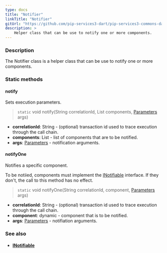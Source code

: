 ```yaml
---
type: docs
title: "Notifier"
linkTitle: "Notifier"
gitUrl: "https://github.com/pip-services3-dart/pip-services3-commons-dart"
description: >
    Helper class that can be use to notify one or more components.
---
```


### Description

The Notifier class is a helper class that can be use to notify one or more components.

### Static methods

#### notify
Sets execution parameters.

> `static` void notify(String correlationId, List components, [Parameters](../parameters) args)

- **correlationId**: String - (optional) transaction id used to trace execution through the call chain.
- **components**: List - list of components that are to be notified.
- **args**: [Parameters](../parameters) - notification arguments.

#### notifyOne
Notifies a specific component.

To be notiied, components must implement the [INotifiable](../inotifiable) interface.
If they don't, the call to this method has no effect.

> `static` void notifyOne(String correlationId, component, [Parameters](../parameters) args)

- **correlationId**: String - (optional) transaction id used to trace execution through the call chain.
- **component**: dynamic - component that is to be notified.
- **args**: [Parameters](../parameters) - notifiation arguments.


### See also
- #### [INotifiable](../inotifiable)
